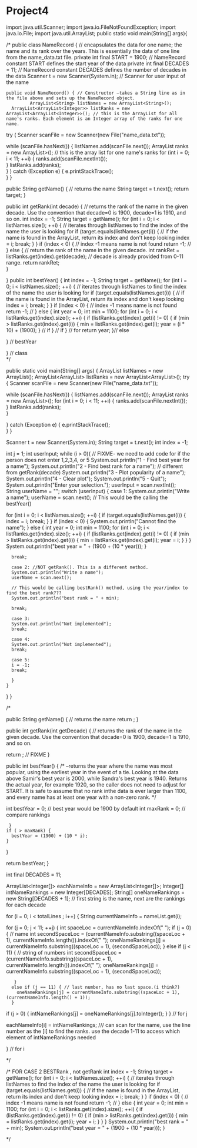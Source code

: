 # Project4
import java.util.Scanner;
import java.io.FileNotFoundException;
import java.io.File;
import java.util.ArrayList;
public static void main(String[] args){


/*
public class NameRecord { // encapsulates the data for one name; the name and its rank over the years. This is essentially the data of one line from the name_data.txt file.
   private int final START = 1900; // NameRecord constant START defines the start year of the data
   private int final DECADES = 11; // NameRecord constant DECADES defines the number of decades in the data
   Scanner t = new Scanner(System.in); // Scanner for user input of the name
   

    public void NameRecord() { // Constructor –takes a String line as in the file above and sets up the NameRecord object.
             ArrayList<String> listNames = new ArrayList<String>(); 
      ArrayList<ArrayList<Integer>> listRanks = new ArrayList<ArrayList<Integer>>(); // this is the ArrayList for all name's ranks. Each element is an Integer array of the ranks for one name.
 try (
   Scanner scanFile = new Scanner(new File("name_data.txt"));
 
   while (scanFile.hasNext()) {
     listNames.add(scanFile.next());
     ArrayList<Integer> ranks = new ArrayList<Integer>>(); // this is the array list for one name's ranks
        for (int i = 0; i < 11; ++i) {
             ranks.add(scanFile.nextInt());                  
         }
         listRanks.add(ranks);                      
   }
 )
   catch (Exception e) {
       e.printStackTrace();                        
                      }
    }

  public String getName() { // returns the name
      String target = t.next();
      return target;
  }
 
 public int getRank(int decade)  { // returns the rank of the name in the given decade. Use the convention that decade=0 is 1900, decade=1 is 1910, and so on. 
       int index = -1;
       String target = getName();
  for (int i = 0; i < listNames.size(); ++i) { // iterates through listNames to find the index of the name the user is looking for
      if (target.equals(listNames.get(i)) { // if the name is found in the ArrayList, return its index and don't keep looking
          index = i;
          break;
      } 
  }
  if (index < 0) { // index -1 means name is not found
     return -1; // 
  }
  else { // return the rank of the name in the given decade. 
     int rankRet = listRanks.get(index).get(decade); // decade is already provided from 0-11 range.
     return rankRet;                  
  }
  
  }
  public int bestYear() {
        int index = -1;
       String target = getName();
  for (int i = 0; i < listNames.size(); ++i) { // iterates through listNames to find the index of the name the user is looking for
      if (target.equals(listNames.get(i)) { // if the name is found in the ArrayList, return its index and don't keep looking
          index = i;
          break;
      } 
  }
  if (index < 0) { // index -1 means name is not found
     return -1; // 
  }
  else {
      int year = 0; 
      int min = 1100;
      for (int i = 0; i < listRanks.get(index).size(); ++i) {
           if (listRanks.get(index).get(i) != 0) {
               if (min > listRanks.get(index).get(i)) {
                   min = listRanks.get(index).get(i);
                   year = (i * 10) + (1900);
               } // if
           } // if
      } // for
    return year;
  }// else
   
 } // bestYear
  
} // class                            
*/



public static void main(String[] args) {
      ArrayList<String> listNames = new ArrayList<String>();
      ArrayList<ArrayList<Integer>> listRanks = new ArrayList<ArrayList<Integer>>();
 try {
   Scanner scanFile = new Scanner(new File("name_data.txt"));
 
   while (scanFile.hasNext()) {
     listNames.add(scanFile.next());
     ArrayList<Integer> ranks = new ArrayList<Integer>>();
        for (int i = 0; i < 11; ++i) {
             ranks.add(scanFile.nextInt());                  
         }
         listRanks.add(ranks);                      
   }
 
   } catch (Exception e) {
       e.printStackTrace();                        
                      }
   } 
                               
Scanner t = new Scanner(System.in);
String target = t.next();
int index = -1;
  
  
int j = 1;
int userInput;
  while (i > 0){ // FIXME- we need to add code for if the person does not enter 1,2,3,4, or 5
    System.out.println("1 - Find best year for a name");
    System.out.println("2 - Find best rank for a name"); // different from getRank(decade)
    System.out.println("3 - Plot popularity of a name");
    System.out.println("4 - Clear plot");
    System.out.println("5 - Quit");
    System.out.println("Enter your selection.");
    userInput = scan.nextInt();
    String userName = "";
    switch (userInput) {
      case 1:
      System.out.println("Write a name");
      userName = scan.next();
      // This would be the calling the bestYear()
      
   for (int i = 0; i < listNames.size(); ++i) {
      if (target.equals(listNames.get(i)) {
          index = i;
          break;
       } 
    }
  if (index < 0) {
     System.out.println("Cannot find the name");
    }
  else {
      int year = 0; 
      int min = 1100;
      for (int i = 0; i < listRanks.get(index).size(); ++i) {
           if (listRanks.get(index).get(i) != 0) {
               if (min > listRanks.get(index).get(i)) {
                   min = listRanks.get(index).get(i);
                   year = i;
               }
            }
           }
        System.out.println("best year = " + (1900 + (10 * year)));
      }
      
      
      break;

      case 2: //NOT getRank(). This is a different method.
      System.out.println("Write a name");
      userName = scan.next();
      
      // This would be calling bestRank() method, using the year/index to find the best rank???
      System.out.println("best rank = " + min);
      
      break;

      case 3:
      System.out.println("Not implemented");
      break;

      case 4:
      System.out.println("Not implemented");
      break;

      case 5:
      i = -1;
      break;

      }
    }
  }
}


/*


public String getName() { // returns the name
 return ;
}

public int getRank(int getDecade) { // returns the rank of the name in the given decade. Use the convention that decade=0 is 1900, decade=1 is 1910, and so on. 




return ; // FIXME
}

public int bestYear() { /* –returns the year where the name was most popular, using the earliest year in the event of a tie. Looking at the data above Samir's best year is 2000, while Sandra's best year is 1940. Returns the actual year, for example 1920, so the caller does not need to adjust for START. It is safe to assume that no rank inthe data is ever larger than 1100, and every name has at least one year with a non-zero rank. */

int bestYear = 0; // best year would be 1900 by default
int maxRank = 0; // compare rankings
     
     }
    if ( > maxRank) {
      bestYear = (1900) + (10 * i);
    }
  }

return bestYear;
}

int final DECADES = 11; 

ArrayList<Integer[]> eachNameInfo = new ArrayList<Integer[]>;
Integer[] intNameRankings = new Integer[DECADES];
String[] oneNameRankings = new String[DECADES + 1]; // first string is the name, next are the rankings for each decade

for (i = 0; i < totalLines ; i++) { 
   String currentNameInfo = nameList.get(i);
   
                          
  for (j = 0; j < 11; ++j) { 
      int spaceLoc = currentNameInfo.indexOf(" ");
      if (j = 0) { // name
      int secondSpaceLoc = (currentNameInfo.substring((spaceLoc + 1),  currentNameInfo.length()).indexOf(" "); 
        oneNameRankings[j] = currentNameInfo.substring((spaceLoc + 1), (secondSpaceLoc)); 
      }
      else if (j < 11) { // string of numbers
      int secondSpaceLoc = (currentNameInfo.substring((spaceLoc + 1),  currentNameInfo.length()).indexOf(" "); 
        oneNameRankings[j] = currentNameInfo.substring((spaceLoc + 1), (secondSpaceLoc));  
        
       }
      else if (j == 11) { // last number, has no last space.(i think?)
        oneNameRankings[j] = currentNameInfo.substring((spaceLoc + 1), (currentNameInfo.length() + 1));            
      }
   
   if (j > 0) {
      intNameRankings[j] = oneNameRankings[j].toInteger();
   }
  } // for j
  
 eachNameInfo[i] = intNameRankings; /// can scan for the name, use the line number as the [i] to find the ranks. use the decade 1-11 to access which element of intNameRankings needed
  
 } // for i

*/


/*
FOR CASE 2 BESTRank , not getRank
 int index = -1;
       String target = getName();
  for (int i = 0; i < listNames.size(); ++i) { // iterates through listNames to find the index of the name the user is looking for
      if (target.equals(listNames.get(i)) { // if the name is found in the ArrayList, return its index and don't keep looking
          index = i;
          break;
      } 
  }
  if (index < 0) { // index -1 means name is not found
     return -1; // 
  }
  else {
      int year = 0; 
      int min = 1100;
      for (int i = 0; i < listRanks.get(index).size(); ++i) {
           if (listRanks.get(index).get(i) != 0) {
               if (min > listRanks.get(index).get(i)) {
                   min = listRanks.get(index).get(i);
                   year = i;
               }
           }
      }
      System.out.println("best rank = " + min);
      System.out.println("best year = " + (1900 + (10 * year)));
  }


*/
